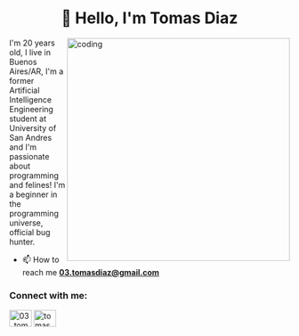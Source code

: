 <h1 align="center">👾 Hello, I'm Tomas Diaz</h1>
<img align="right" alt="coding" display=grid width="400" src="https://user-images.githubusercontent.com/55389276/140866485-8fb1c876-9a8f-4d6a-98dc-08c4981eaf70.gif">

I'm 20 years old, I live in Buenos Aires/AR, I'm a former Artificial Intelligence Engineering student at University of San Andres and I'm passionate about programming and felines! I'm a beginner in the programming universe, official bug hunter.
- 📫 How to reach me **03.tomasdiaz@gmail.com**

<h3 align="left">Connect with me:</h3>
<p align="left">
<a href="https://twitter.com/03_tomasdiaz" target="blank"><img align="center" src="https://raw.githubusercontent.com/rahuldkjain/github-profile-readme-generator/master/src/images/icons/Social/twitter.svg" alt="03_tomasdiaz" height="30" width="40" /></a>
<a href="https://linkedin.com/in/tomas diaz" target="blank"><img align="center" src="https://raw.githubusercontent.com/rahuldkjain/github-profile-readme-generator/master/src/images/icons/Social/linked-in-alt.svg" alt="tomas diaz" height="30" width="40" /></a>
</p>
